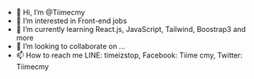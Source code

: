 - 👋 Hi, I’m @Tiimecmy
- 👀 I’m interested in Front-end jobs
- 🌱 I’m currently learning React.js, JavaScript, Tailwind, Boostrap3 and more
- 💞️ I’m looking to collaborate on ...
- 📫 How to reach me LINE: timeizstop, Facebook: Tiime cmy, Twitter: Tiimecmy

<!---
Tiimecmy/Tiimecmy is a ✨ special ✨ repository because its `README.md` (this file) appears on your GitHub profile.
You can click the Preview link to take a look at your changes.
--->
